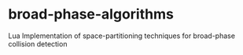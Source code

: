 broad-phase-algorithms
======================

Lua Implementation of space-partitioning techniques for broad-phase collision detection